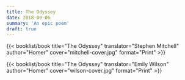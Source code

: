 ```yaml
---
title: The Odyssey
date: 2018-09-06
summary: 'An epic poem'
draft: true
---
```


{{< booklist/book
title="The Odyssey"
translator="Stephen Mitchell"
author="Homer"
cover="mitchell-cover.jpg"
format="Print" >}}

{{< booklist/book
title="The Odyssey"
translator="Emily Wilson"
author="Homer"
cover="wilson-cover.jpg"
format="Print" >}}
